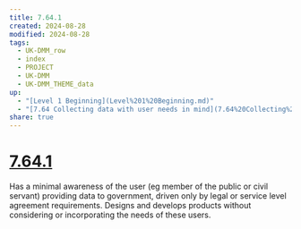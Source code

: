 ```yaml
---
title: 7.64.1
created: 2024-08-28
modified: 2024-08-28
tags:
  - UK-DMM_row
  - index
  - PROJECT
  - UK-DMM
  - UK-DMM_THEME_data
up:
  - "[Level 1 Beginning](Level%201%20Beginning.md)"
  - "[7.64 Collecting data with user needs in mind](7.64%20Collecting%20data%20with%20user%20needs%20in%20mind.md)"
share: true
---
```

# [7.64.1](7.64.1.md)

Has a minimal awareness of the user (eg member of the public or civil servant) providing data to government, driven only by legal or service level agreement requirements. Designs and develops products without considering or incorporating the needs of these users.
